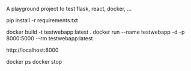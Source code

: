 A playground project to test flask, react, docker, ...

pip install -r requirements.txt

docker build -t testwebapp:latest .
docker run --name testwebapp -d -p 8000:5000 --rm testwebapp:latest

http://localhost:8000

docker ps
docker stop <ID>